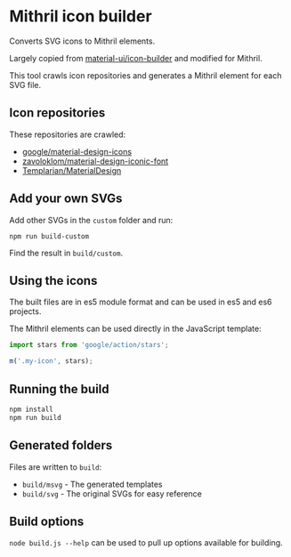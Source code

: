 # Mithril icon builder

Converts SVG icons to Mithril elements.

Largely copied from [material-ui/icon-builder](https://github.com/callemall/material-ui/tree/master/icon-builder) and modified for Mithril.

This tool crawls icon repositories and generates a Mithril element for each SVG file.


## Icon repositories

These repositories are crawled:

* [google/material-design-icons](https://github.com/google/material-design-icons)
* [zavoloklom/material-design-iconic-font](https://github.com/zavoloklom/material-design-iconic-font)
* [Templarian/MaterialDesign](https://github.com/Templarian/MaterialDesign)


## Add your own SVGs

Add other SVGs in the `custom` folder and run:

~~~
npm run build-custom
~~~

Find the result in `build/custom`.


## Using the icons

The built files are in es5 module format and can be used in es5 and es6 projects.

The Mithril elements can be used directly in the JavaScript template:

~~~javascript
import stars from 'google/action/stars';

m('.my-icon', stars);
~~~

## Running the build

```bash
npm install
npm run build
```

## Generated folders

Files are written to `build`:

* `build/msvg` - The generated templates
* `build/svg` - The original SVGs for easy reference


## Build options

`node build.js --help` can be used to pull up options available for building.
